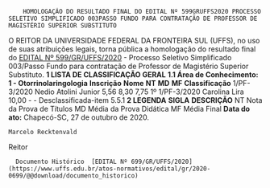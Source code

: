         HOMOLOGAÇÃO DO RESULTADO FINAL DO EDITAL Nº 599GRUFFS2020 PROCESSO SELETIVO SIMPLIFICADO 003PASSO FUNDO PARA CONTRATAÇÃO DE PROFESSOR DE MAGISTÉRIO SUPERIOR SUBSTITUTO  

 O REITOR DA UNIVERSIDADE FEDERAL DA FRONTEIRA SUL (UFFS), no uso de suas atribuições legais, torna pública a homologação do resultado final do [EDITAL Nº 599/GR/UFFS/2020](https://www.uffs.edu.br/atos-normativos/edital/gr/2020-0599) - Processo Seletivo Simplificado 003/Passo Fundo para contratação de Professor de Magistério Superior Substituto.     **1 LISTA DE CLASSIFICAÇÃO GERAL**   **1.1 Área de Conhecimento:** **1 - Otorrinolaringologia**      **Inscrição**     **Nome**     **NT**     **MD**     **MF**     **Classificação**      1/PF-3/2020   Nedio Atolini Junior   5,56   8,30   7,75   1º      1/PF-3/2020   Carolina Lira   10,00   -   -   Desclassificada-item 5.5.1        **2 LEGENDA**      **SIGLA**     **DESCRIÇÃO**      NT   Nota da Prova de Títulos     MD   Média da Prova Didática     MF   Média Final           **Data do ato:** Chapecó-SC, 27 de outubro de 2020.   
 

    Marcelo Recktenvald   
 Reitor 

      Documento Histórico  [EDITAL Nº 699/GR/UFFS/2020](https://www.uffs.edu.br/atos-normativos/edital/gr/2020-0699/@@download/documento_historico)     
      